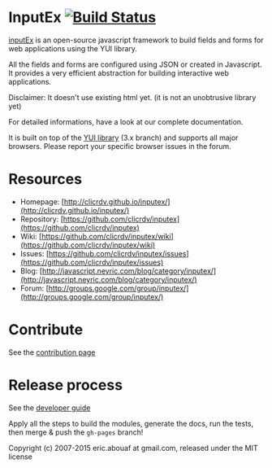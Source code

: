 InputEx [![Build Status](https://travis-ci.org/clicrdv/inputex.png?branch=master)](https://travis-ci.org/clicrdv/inputex)
=======

[inputEx](http://neyric.github.com/inputex) is an open-source javascript framework to build fields and forms for web applications using the YUI library.

All the fields and forms are configured using JSON or created in Javascript. It provides a very efficient abstraction for building interactive web applications.

Disclaimer: It doesn't use existing html yet. (it is not an unobtrusive library yet)

For detailed informations, have a look at our complete documentation.

It is built on top of the [YUI library](http://developer.yahoo.com/yui/3/) (3.x branch) and supports all major browsers. Please report your specific browser issues in the forum.

Resources
=========

 * Homepage: [http://clicrdv.github.io/inputex/](http://clicrdv.github.io/inputex/)
 * Repository: [https://github.com/clicrdv/inputex](https://github.com/clicrdv/inputex)
 * Wiki: [https://github.com/clicrdv/inputex/wiki](https://github.com/clicrdv/inputex/wiki)
 * Issues: [https://github.com/clicrdv/inputex/issues](https://github.com/clicrdv/inputex/issues)
 * Blog: [http://javascript.neyric.com/blog/category/inputex/](http://javascript.neyric.com/blog/category/inputex/)
 * Forum: [http://groups.google.com/group/inputex/](http://groups.google.com/group/inputex/)

Contribute
==========

See the [contribution page](https://github.com/clicrdv/inputex/blob/master/CONTRIBUTE.md)

Release process
==============

See the [developer guide](https://github.com/clicrdv/inputex/blob/master/GUIDELINES.md)

Apply all the steps to build the modules, generate the docs, run the tests, then merge & push the `gh-pages` branch!


Copyright (c) 2007-2015 eric.abouaf at gmail.com, released under the MIT license
